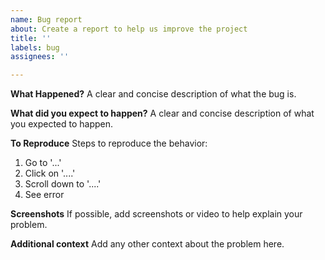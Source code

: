 ```yaml
---
name: Bug report
about: Create a report to help us improve the project
title: ''
labels: bug
assignees: ''

---
```


**What Happened?**
A clear and concise description of what the bug is.

**What did you expect to happen?**
A clear and concise description of what you expected to happen.

**To Reproduce**
Steps to reproduce the behavior:
1. Go to '...'
2. Click on '....'
3. Scroll down to '....'
4. See error

**Screenshots**
If possible, add screenshots or video to help explain your problem.

**Additional context**
Add any other context about the problem here.
